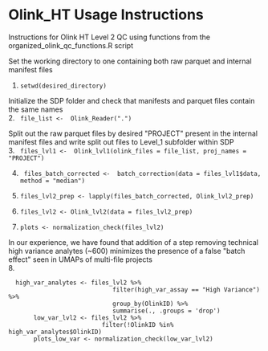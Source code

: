 # Olink_HT Usage Instructions
Instructions for Olink HT Level 2 QC using functions from the organized_olink_qc_functions.R script


Set the working directory to one containing both raw parquet and internal manifest files  
1. ``` setwd(desired_directory) ```

Initialize the SDP folder and check that manifests and parquet files contain the same names  
2. ```  file_list <-  Olink_Reader(".")   ```

Split out the raw parquet files by desired "PROJECT" present in the internal manifest files and write split out files to Level_1 subfolder within SDP  
3. ```  files_lvl1 <-  Olink_lvl1(olink_files = file_list, proj_names = "PROJECT")   ```
   
4.  ```  files_batch_corrected <-  batch_correction(data = files_lvl1$data, method = "median")   ```

5.  ``` files_lvl2_prep <- lapply(files_batch_corrected, Olink_lvl2_prep)  ```

6.  ``` files_lvl2 <- Olink_lvl2(data = files_lvl2_prep)  ```

7.  ``` plots <- normalization_check(files_lvl2)  ```

In our experience, we have found that addition of a step removing technical high variance analytes (~600) minimizes the presence of a false "batch effect" seen in UMAPs of multi-file projects  
8.
 ```
   high_var_analytes <- files_lvl2 %>%
                              filter(high_var_assay == "High Variance") %>%
                              group_by(OlinkID) %>% 
                              summarise(., .groups = 'drop')
        low_var_lvl2 <- files_lvl2 %>%
                           filter(!OlinkID %in% high_var_analytes$OlinkID)
        plots_low_var <- normalization_check(low_var_lvl2)
 ```
